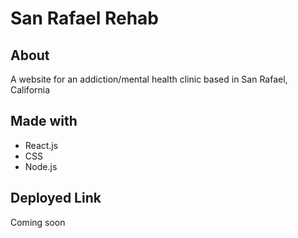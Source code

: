 # San Rafael Rehab

## About 
A website for an addiction/mental health clinic based in San Rafael, California

## Made with 
* React.js
* CSS
* Node.js 

## Deployed Link 
Coming soon 
